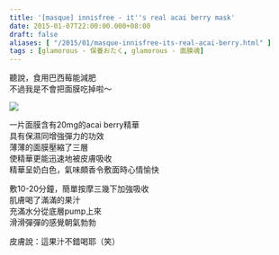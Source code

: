 ```yaml
---
title: '[masque] innisfree - it''s real acai berry mask'
date: 2015-01-07T22:00:00.000+08:00
draft: false
aliases: [ "/2015/01/masque-innisfree-its-real-acai-berry.html" ]
tags : [glamorous - 保養おたく, glamorous - 面膜魂]
---
```


聽說，食用巴西莓能減肥  
不過我是不會把面膜吃掉啦～  

![](/images/innisfreeacaiberry.jpg)

一片面膜含有20mg的acai berry精華  
具有保濕同增強彈力的功效  
薄薄的面膜壓縮了三層  
使精華更能迅速地被皮膚吸收  
精華呈奶白色，氣味頗香令敷面時心情愉快  
  
敷10-20分鐘，簡單按摩三幾下加強吸收  
肌膚喝了滿滿的果汁  
充滿水分從底層pump上來  
滑滑彈彈的感覺朝氣勃勃  
  
皮膚說：這果汁不錯喝耶（笑）
